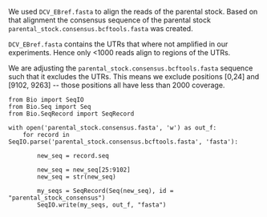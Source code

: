 We used `DCV_EBref.fasta` to align the reads of the parental stock. Based on that alignment the consensus sequence of the parental stock `parental_stock.consensus.bcftools.fasta` was created.

`DCV_EBref.fasta` contains the UTRs that where not amplified in our experiments. Hence only <1000 reads align to regions of the UTRs.

We are adjusting the `parental_stock.consensus.bcftools.fasta` sequence such that it excludes the UTRs.
This means we exclude positions [0,24] and [9102, 9263] -- those positions all have less than 2000 coverage.


```
from Bio import SeqIO
from Bio.Seq import Seq
from Bio.SeqRecord import SeqRecord

with open('parental_stock.consensus.fasta', 'w') as out_f:
    for record in SeqIO.parse('parental_stock.consensus.bcftools.fasta', 'fasta'):

        new_seq = record.seq

        new_seq = new_seq[25:9102]
        new_seq = str(new_seq)

        my_seqs = SeqRecord(Seq(new_seq), id = "parental_stock_consensus")
        SeqIO.write(my_seqs, out_f, "fasta")

```
